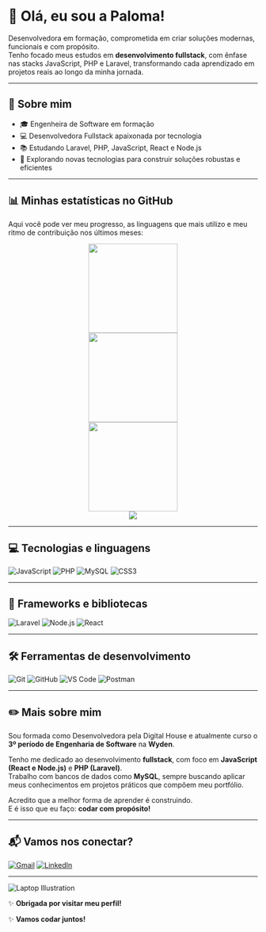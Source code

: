 # 💜 Olá, eu sou a Paloma!

Desenvolvedora em formação, comprometida em criar soluções modernas, funcionais e com propósito.  
Tenho focado meus estudos em **desenvolvimento fullstack**, com ênfase nas stacks JavaScript, PHP e Laravel, transformando cada aprendizado em projetos reais ao longo da minha jornada.

---

## 📌 Sobre mim

- 🎓 Engenheira de Software em formação  
- 💻 Desenvolvedora Fullstack apaixonada por tecnologia  
- 📚 Estudando Laravel, PHP, JavaScript, React e Node.js  
- 🚀 Explorando novas tecnologias para construir soluções robustas e eficientes  

---

## 📊 Minhas estatísticas no GitHub

Aqui você pode ver meu progresso, as linguagens que mais utilizo e meu ritmo de contribuição nos últimos meses:

<div align="center">
  <img height="180em" src="https://github-readme-stats.vercel.app/api?username=palomafcode&show_icons=true&theme=radical&include_all_commits=true&count_private=true&custom_title=✨%20Estatísticas%20do%20GitHub%20da%20Paloma" />
</div>

<div align="center">
  <img height="180em" src="https://github-readme-stats.vercel.app/api/top-langs/?username=palomafcode&layout=compact&langs_count=10&theme=radical" />
</div>

<div align="center">
  <img height="180em" src="https://github-readme-streak-stats.herokuapp.com/?user=palomafcode&theme=radical&date_format=M%20j%5B%2C%20Y%5D" />
</div>

<div align="center">
  <img src="https://github-readme-activity-graph.vercel.app/graph?username=palomafcode&theme=radical" />
</div>

---

## 💻 Tecnologias e linguagens

![JavaScript](https://img.shields.io/badge/JavaScript-F7DF1E?style=for-the-badge&logo=javascript&logoColor=black)
![PHP](https://img.shields.io/badge/PHP-777BB4?style=for-the-badge&logo=php&logoColor=white)
![MySQL](https://img.shields.io/badge/MySQL-4479A1?style=for-the-badge&logo=mysql&logoColor=white)
![CSS3](https://img.shields.io/badge/CSS3-1572B6?style=for-the-badge&logo=css3&logoColor=white)

---

## 🚀 Frameworks e bibliotecas

![Laravel](https://img.shields.io/badge/Laravel-F9322C?style=for-the-badge&logo=laravel&logoColor=white)
![Node.js](https://img.shields.io/badge/Node.js-339933?style=for-the-badge&logo=nodedotjs&logoColor=white)
![React](https://img.shields.io/badge/React-20232A?style=for-the-badge&logo=react&logoColor=61DAFB)

---

## 🛠️ Ferramentas de desenvolvimento

![Git](https://img.shields.io/badge/Git-F05032?style=for-the-badge&logo=git&logoColor=white)
![GitHub](https://img.shields.io/badge/GitHub-181717?style=for-the-badge&logo=github&logoColor=white)
![VS Code](https://img.shields.io/badge/VS%20Code-007ACC?style=for-the-badge&logo=visual-studio-code&logoColor=white)
![Postman](https://img.shields.io/badge/Postman-FF6C37?style=for-the-badge&logo=postman&logoColor=white)

---

## ✏️ Mais sobre mim

Sou formada como Desenvolvedora pela Digital House e atualmente curso o **3º período de Engenharia de Software** na **Wyden**.

Tenho me dedicado ao desenvolvimento **fullstack**, com foco em **JavaScript (React e Node.js)** e **PHP (Laravel)**.  
Trabalho com bancos de dados como **MySQL**, sempre buscando aplicar meus conhecimentos em projetos práticos que compõem meu portfólio.

Acredito que a melhor forma de aprender é construindo.  
E é isso que eu faço: **codar com propósito!**

---

## 📬 Vamos nos conectar?

[![Gmail](https://img.shields.io/badge/Gmail-D14836?style=for-the-badge&logo=gmail&logoColor=white)](mailto:palomavillasboas380@gmail.com)
[![LinkedIn](https://img.shields.io/badge/LinkedIn-0077B5?style=for-the-badge&logo=linkedin&logoColor=white)](https://www.linkedin.com/in/paloma-franco-villas-boas-2382a696/)

---

![Laptop Illustration](https://raw.githubusercontent.com/rahulbanerjee26/githubProfileReadmeGenerator/main/gifs/code.gif)

✨ **Obrigada por visitar meu perfil!**

✨ **Vamos codar juntos!**
